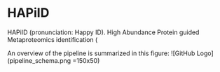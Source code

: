 # HAPiID
HAPiID (pronunciation: Happy ID). High Abundance Protein guided Metaproteomics identification (


An overview of the pipeline is summarized in this figure:
![GitHub Logo](pipeline_schema.png =150x50)
